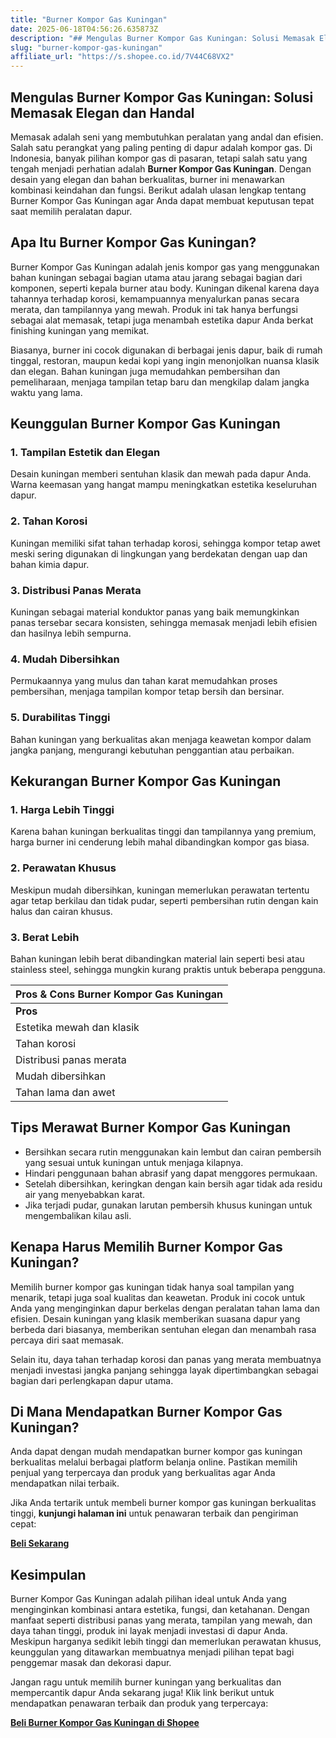 ```yaml
---
title: "Burner Kompor Gas Kuningan"
date: 2025-06-18T04:56:26.635873Z
description: "## Mengulas Burner Kompor Gas Kuningan: Solusi Memasak Elegan dan Handal..."
slug: "burner-kompor-gas-kuningan"
affiliate_url: "https://s.shopee.co.id/7V44C68VX2"
---
```

## Mengulas Burner Kompor Gas Kuningan: Solusi Memasak Elegan dan Handal

Memasak adalah seni yang membutuhkan peralatan yang andal dan efisien. Salah satu perangkat yang paling penting di dapur adalah kompor gas. Di Indonesia, banyak pilihan kompor gas di pasaran, tetapi salah satu yang tengah menjadi perhatian adalah **Burner Kompor Gas Kuningan**. Dengan desain yang elegan dan bahan berkualitas, burner ini menawarkan kombinasi keindahan dan fungsi. Berikut adalah ulasan lengkap tentang Burner Kompor Gas Kuningan agar Anda dapat membuat keputusan tepat saat memilih peralatan dapur.

## Apa Itu Burner Kompor Gas Kuningan?

Burner Kompor Gas Kuningan adalah jenis kompor gas yang menggunakan bahan kuningan sebagai bagian utama atau jarang sebagai bagian dari komponen, seperti kepala burner atau body. Kuningan dikenal karena daya tahannya terhadap korosi, kemampuannya menyalurkan panas secara merata, dan tampilannya yang mewah. Produk ini tak hanya berfungsi sebagai alat memasak, tetapi juga menambah estetika dapur Anda berkat finishing kuningan yang memikat.

Biasanya, burner ini cocok digunakan di berbagai jenis dapur, baik di rumah tinggal, restoran, maupun kedai kopi yang ingin menonjolkan nuansa klasik dan elegan. Bahan kuningan juga memudahkan pembersihan dan pemeliharaan, menjaga tampilan tetap baru dan mengkilap dalam jangka waktu yang lama.

## Keunggulan Burner Kompor Gas Kuningan

### 1. Tampilan Estetik dan Elegan
Desain kuningan memberi sentuhan klasik dan mewah pada dapur Anda. Warna keemasan yang hangat mampu meningkatkan estetika keseluruhan dapur.

### 2. Tahan Korosi
Kuningan memiliki sifat tahan terhadap korosi, sehingga kompor tetap awet meski sering digunakan di lingkungan yang berdekatan dengan uap dan bahan kimia dapur.

### 3. Distribusi Panas Merata
Kuningan sebagai material konduktor panas yang baik memungkinkan panas tersebar secara konsisten, sehingga memasak menjadi lebih efisien dan hasilnya lebih sempurna.

### 4. Mudah Dibersihkan
Permukaannya yang mulus dan tahan karat memudahkan proses pembersihan, menjaga tampilan kompor tetap bersih dan bersinar.

### 5. Durabilitas Tinggi
Bahan kuningan yang berkualitas akan menjaga keawetan kompor dalam jangka panjang, mengurangi kebutuhan penggantian atau perbaikan.

## Kekurangan Burner Kompor Gas Kuningan

### 1. Harga Lebih Tinggi
Karena bahan kuningan berkualitas tinggi dan tampilannya yang premium, harga burner ini cenderung lebih mahal dibandingkan kompor gas biasa.

### 2. Perawatan Khusus
Meskipun mudah dibersihkan, kuningan memerlukan perawatan tertentu agar tetap berkilau dan tidak pudar, seperti pembersihan rutin dengan kain halus dan cairan khusus.

### 3. Berat Lebih
Bahan kuningan lebih berat dibandingkan material lain seperti besi atau stainless steel, sehingga mungkin kurang praktis untuk beberapa pengguna.

| **Pros & Cons Burner Kompor Gas Kuningan** |
|----------------------------------------------|
| **Pros**                                   | **Cons**                                      |
| Estetika mewah dan klasik                   | Harga lebih mahal                           |
| Tahan korosi                                | Perawatan khusus diperlukan                |
| Distribusi panas merata                     | Berat lebih                               |
| Mudah dibersihkan                           |                                              |
| Tahan lama dan awet                        |                                              |

## Tips Merawat Burner Kompor Gas Kuningan

- Bersihkan secara rutin menggunakan kain lembut dan cairan pembersih yang sesuai untuk kuningan untuk menjaga kilapnya.
- Hindari penggunaan bahan abrasif yang dapat menggores permukaan.
- Setelah dibersihkan, keringkan dengan kain bersih agar tidak ada residu air yang menyebabkan karat.
- Jika terjadi pudar, gunakan larutan pembersih khusus kuningan untuk mengembalikan kilau asli.

## Kenapa Harus Memilih Burner Kompor Gas Kuningan?

Memilih burner kompor gas kuningan tidak hanya soal tampilan yang menarik, tetapi juga soal kualitas dan keawetan. Produk ini cocok untuk Anda yang menginginkan dapur berkelas dengan peralatan tahan lama dan efisien. Desain kuningan yang klasik memberikan suasana dapur yang berbeda dari biasanya, memberikan sentuhan elegan dan menambah rasa percaya diri saat memasak.

Selain itu, daya tahan terhadap korosi dan panas yang merata membuatnya menjadi investasi jangka panjang sehingga layak dipertimbangkan sebagai bagian dari perlengkapan dapur utama.

## Di Mana Mendapatkan Burner Kompor Gas Kuningan?

Anda dapat dengan mudah mendapatkan burner kompor gas kuningan berkualitas melalui berbagai platform belanja online. Pastikan memilih penjual yang terpercaya dan produk yang berkualitas agar Anda mendapatkan nilai terbaik.

Jika Anda tertarik untuk membeli burner kompor gas kuningan berkualitas tinggi, **kunjungi halaman ini** untuk penawaran terbaik dan pengiriman cepat:

[**Beli Sekarang**](https://s.shopee.co.id/7V44C68VX2)

## Kesimpulan

Burner Kompor Gas Kuningan adalah pilihan ideal untuk Anda yang menginginkan kombinasi antara estetika, fungsi, dan ketahanan. Dengan manfaat seperti distribusi panas yang merata, tampilan yang mewah, dan daya tahan tinggi, produk ini layak menjadi investasi di dapur Anda. Meskipun harganya sedikit lebih tinggi dan memerlukan perawatan khusus, keunggulan yang ditawarkan membuatnya menjadi pilihan tepat bagi penggemar masak dan dekorasi dapur.

Jangan ragu untuk memilih burner kuningan yang berkualitas dan mempercantik dapur Anda sekarang juga! Klik link berikut untuk mendapatkan penawaran terbaik dan produk yang terpercaya:

[**Beli Burner Kompor Gas Kuningan di Shopee**](https://s.shopee.co.id/7V44C68VX2)